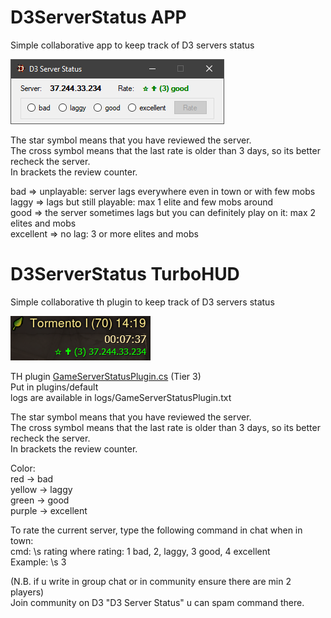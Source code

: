 # D3ServerStatus APP
Simple collaborative app to keep track of D3 servers status

![Screenshot of the app](https://github.com/shamalaya83/D3ServerStatus/blob/main/image.png)

The star symbol means that you have reviewed the server.  
The cross symbol means that the last rate is older than 3 days, so its better recheck the server.  
In brackets the review counter.  

bad => unplayable: server lags everywhere even in town or with few mobs  
laggy => lags but still playable: max 1 elite and few mobs around  
good => the server sometimes lags but you can definitely play on it: max 2 elites and mobs  
excellent => no lag: 3 or more elites and mobs  

# D3ServerStatus TurboHUD
Simple collaborative th plugin to keep track of D3 servers status

![Screenshot of the app](https://github.com/shamalaya83/D3ServerStatus/blob/main/ImmagineTH.png)

TH plugin [GameServerStatusPlugin.cs](https://github.com/shamalaya83/D3ServerStatus/blob/main/TurboHUD/GameServerStatusPlugin.cs) (Tier 3)  
Put in plugins/default  
logs are available in logs/GameServerStatusPlugin.txt  

The star symbol means that you have reviewed the server.  
The cross symbol means that the last rate is older than 3 days, so its better recheck the server.  
In brackets the review counter.  

Color:  
red -> bad  
yellow -> laggy  
green -> good  
purple -> excellent  

To rate the current server, type the following command in chat when in town:  
cmd: \s rating   where rating: 1 bad, 2, laggy, 3 good, 4 excellent  
Example: \s 3  

(N.B. if u write in group chat or in community ensure there are min 2 players)  
Join community on D3 "D3 Server Status" u can spam command there.  

